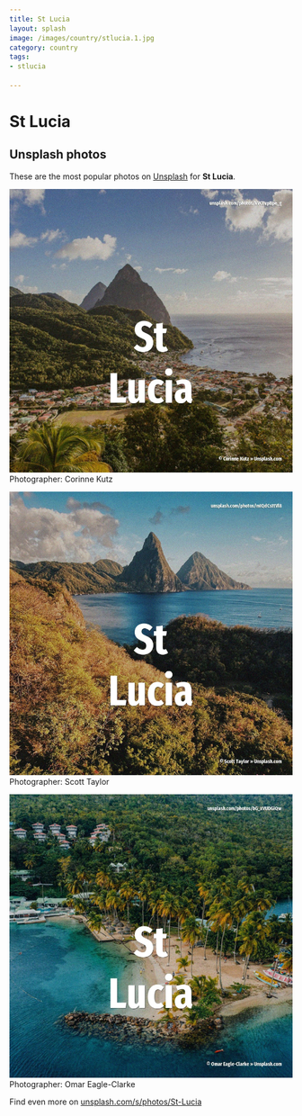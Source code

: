 ```yaml
---
title: St Lucia
layout: splash
image: /images/country/stlucia.1.jpg
category: country
tags:
- stlucia

---
```

# St Lucia

  

 
## Unsplash photos
These are the most popular photos on [Unsplash](https://unsplash.com) for **St Lucia**.
 
![St Lucia](/images/country/stlucia.1.jpg)
Photographer:  Corinne Kutz
 
![St Lucia](/images/country/stlucia.2.jpg)
Photographer:  Scott Taylor
 
![St Lucia](/images/country/stlucia.3.jpg)
Photographer:  Omar Eagle-Clarke
 
Find even more on [unsplash.com/s/photos/St-Lucia](https://unsplash.com/s/photos/St-Lucia)
 
